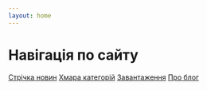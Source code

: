 ```yaml
---
layout: home
---
```


<h1>Навігація по сайту</h1>
<div class="navigation">		
	<a href="/feed"><i class="fa fa-newspaper-o"></i>Стрічка новин</a>
	<a href="/cat"><i class="fa fa-cloud"></i>Хмара категорій</a>
	<a href="/downloads"><i class="fa fa-download"></i>Завантаження</a>
	<a href="/about"><i class="fa fa-info"></i>Про блог</a>
</div>
